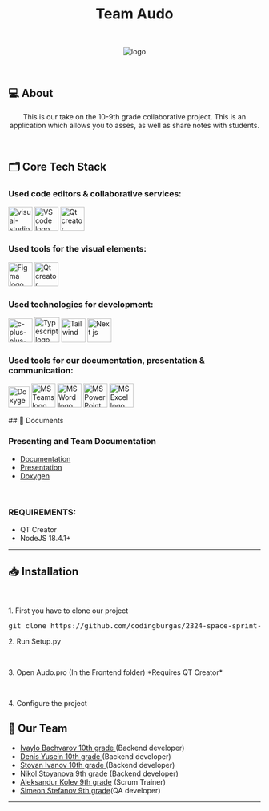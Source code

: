 <h1 align="center">Team Audo</h1>

<br>
<p align="center">
<img src="https://i.postimg.cc/DzdTCN6C/logo.png" alt = "logo" />
</p>
<br>

## 💻 About
<p align="center">This is our take on the 10-9th grade collaborative project. This is an application which allows you to asses, as well as share notes with students.
</p>
<p align="center">


<br>

## 🗂️ Core Tech Stack

### Used code editors & collaborative services:

<p align="left" gap="10px">
<a href="https://visualstudio.microsoft.com/"><img width="48" height="48" src="https://img.icons8.com/fluency/48/visual-studio.png" alt="visual-studio"/></a>
<a href="https://code.visualstudio.com/"><img src="https://img.icons8.com/color/344/visual-studio-code-2019.png" alt="VS code logo" width=48px /></a>
  <a href="https://www.qt.io/"><img src="https://upload.wikimedia.org/wikipedia/commons/thumb/0/0b/Qt_logo_2016.svg/2560px-Qt_logo_2016.svg.png" alt="Qt creator" width=48px /></a>
</p>

### Used tools for the visual elements:

<p align="left" gap="10px">
<a href="https://www.figma.com/"><img src="https://img.icons8.com/color/344/figma--v1.png" alt="Figma logo" width=48px/></a>
  <a href="https://www.qt.io/"><img src="https://upload.wikimedia.org/wikipedia/commons/thumb/0/0b/Qt_logo_2016.svg/2560px-Qt_logo_2016.svg.png" alt="Qt creator" width=48px /></a>
</p>

### Used technologies for development:
<p align="left gap="10px">
    <a href="https://cplusplus.com/"><img width="48" height="48" src="https://img.icons8.com/fluency/48/c-plus-plus-logo.png" alt="c-plus-plus-logo"/></a>
    <a href="https://www.typescriptlang.org/"><img src="https://upload.wikimedia.org/wikipedia/commons/thumb/4/4c/Typescript_logo_2020.svg/2048px-Typescript_logo_2020.svg.png" alt="Typescript logo" width=50px /></a>
    <a href="https://tailwindcss.com/"> <img width="48" height="48" src="https://seeklogo.com/images/T/tailwind-css-logo-5AD4175897-seeklogo.com.png"  alt="Tailwind"/></a>
    <a href="https://nextjs.org/"> <img width="48" height="48" src="https://gorzelinski.com/static/1db41e3ecd311724a15306b270d99dd9/6e87d/next-js-logo.png" alt="Next js"/></a>
</p>

### Used tools for our documentation, presentation & communication:
<p align="left">
<a href="https://www.doxygen.nl/"><img src="https://images-wixmp-ed30a86b8c4ca887773594c2.wixmp.com/i/6ac1857f-f453-48fa-b3b9-4033de693b17/dbd0jys-fde5ad33-8c95-4dea-83fc-56c72aea2eb1.png" alt="Doxygen logo" width=42px /></a>
<a href="https://www.microsoft.com/en/microsoft-teams/group-chat-software"><img src="https://img.icons8.com/fluency/48/microsoft-teams-2019.png" alt = "MS Teams logo" width=48px /></a>
<a href="https://www.microsoft.com/en-ww/microsoft-365/word"><img src="https://img.icons8.com/color/48/microsoft-word-2019--v2.png" alt="MS Word logo" width=48px /></a>
<a href="https://www.microsoft.com/en-ww/microsoft-365/powerpoint"><img src="https://img.icons8.com/color/344/ms-powerpoint.png" alt="MS PowerPoint logo" width=48px /></a>
  <a href="https://www.microsoft.com/en-ww/microsoft-365/excel"><img src="https://upload.wikimedia.org/wikipedia/commons/thumb/3/34/Microsoft_Office_Excel_%282019%E2%80%93present%29.svg/1101px-Microsoft_Office_Excel_%282019%E2%80%93present%29.svg.png" alt="MS Excel logo" width=48px /></a>
</p>
## 📄 Documents

### Presenting and Team Documentation

- [Documentation]()
- [Presentation]()
- [Doxygen]()

<br>

### REQUIREMENTS:
- QT Creator
- NodeJS 18.4.1+

<hr>


## 📥 Installation
<br>

<p>1. First you have to clone our project  </p>
<pre>git clone https://github.com/codingburgas/2324-space-sprint-project-planex.git</pre>
<p>2. Run Setup.py</p>
<br>
<p>3. Open Audo.pro (In the Frontend folder) *Requires QT Creator* </p>

<br>
<p>4. Configure the project </p>


## 🧒 Our Team

- <a href = "https://github.com/ISBachvarov21"> Ivaylo Bachvarov 10th grade </a> (Backend developer)
- <a href = "https://github.com/DAYusein211"> Denis Yusein 10th grade </a> (Backend developer)
- <a href = "https://github.com/SDIvanov21"> Stoyan Ivanov 10th grade </a> (Backend developer)
- <a href = "https://github.com/NSStoyanova22"> Nikol Stoyanova 9th grade</a> (Backend developer)
- <a href = "https://github.com/AMKolev22"> Aleksandur Kolev 9th grade</a> (Scrum Trainer)
- <a href = "https://github.com/SSStefanov2223"> Simeon Stefanov 9th grade</a>(QA developer)
<hr>
<br>
